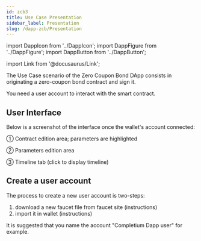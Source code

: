 ```yaml
---
id: zcb3
title: Use Case Presentation
sidebar_label: Presentation
slug: /dapp-zcb/Presentation
---
```


import DappIcon from '../DappIcon';
import DappFigure from '../DappFigure';
import DappButton from '../DappButton';


import Link from '@docusaurus/Link';

The Use Case scenario of the <Link to="/docs/dapp-zcb">Zero Coupon Bond</Link> DApp consists in originating a zero-coupon bond contract and sign it.

You need a <Link to="/docs/dapp-escrow/Presentation#create-a-user-account">user account</Link> to interact with the smart contract.

## User Interface

Below is a screenshot of the interface once the wallet's account connected:

<DappFigure img='zcb-help.png' width='100%'/>

① Contract edition area; parameters are highlighted

② Parameters edition area

③ Timeline tab (click to display timeline)

## Create a user account

The process to create a new user account is two-steps:
1. download a new faucet file from faucet site (<Link to="/docs/dapp-tools/faucet#create-test-account">instructions</Link>)
2. import it in wallet (<Link to="/docs/dapp-tools/thanos#import-faucet-file">instructions</Link>)

It is suggested that you name the account "Completium Dapp user" for example.